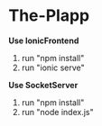 # The-Plapp

<b>Use IonicFrontend</b>
  1. run "npm install"
  2. run "ionic serve"

<b>Use SocketServer</b>
  1. run "npm install"
  2. run "node index.js"
